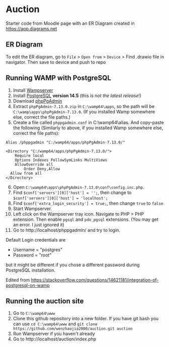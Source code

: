# Auction

Starter code from Moodle page with an ER Diagram created in https://app.diagrams.net 

## ER Diagram

To edit the ER diagram, go to `File` > `Open from` > `Device` > Find .drawio file in navigator. Then save to device and push to repo

## Running WAMP with PostgreSQL

1. Install [Wampserver](https://www.wampserver.com/en/)
2. Install [PostgreSQL](https://www.enterprisedb.com/downloads/postgres-postgresql-downloads) **version 14.5** (this is *not the latest release*!)
3. Download [phpPgAdmin](https://github.com/phppgadmin/phppgadmin/releases/tag/REL_7-13-0)
4. Extract `phpPgAdmin-7.13.0.zip` in `C:\wamp64\apps`, so the path will be `C:\wamp\apps\phpPgAdmin-7.13.0`. (If you installed Wamp somewhere else, correct the file paths.)
5. Create a file called `phppgadmin.conf` in C:\wamp64\alias. And copy-paste the following (Similarly to above, if you installed Wamp somewhere else, correct the file paths):

```
Alias /phppgadmin "C:/wamp64/apps/phpPgAdmin-7.13.0/" 

<Directory "C:/wamp64/apps/phpPgAdmin-7.13.0/">
    Require local
    Options Indexes FollowSymLinks MultiViews
    AllowOverride all
        Order Deny,Allow
  Allow from all
</Directory>
```
6. Open `C:\wamp64\apps\phpPgAdmin-7.13.0\conf\config.inc.php`.
7. Find `$conf['servers'][0]['host'] = '';`, then change to `$conf['servers'][0]['host'] = 'localhost';`
8. Find `$conf['extra_login_security'] = true;`, then change `true` to `false`
9. Start Wampserver.
10. Left click on the Wampserver tray icon. Navigate to PHP > PHP extension. Then enable `pgsql` and `pdo_pgsql` extensions. (You may get an error. I just ignored it)
11. Go to http://localhost/phppgadmin/ and try to login.

Default Login credentials are

+ Username = "postgres"
+ Password = "root"

but it might be different if you chose a different password during PostgreSQL installation.

Edited from https://stackoverflow.com/questions/14621181/integration-of-postgresql-on-wamp

## Running the auction site

1. Go to `C:\wamp64\www`
2. Clone this github repository into a new folder. If you have git bash you can use `cd C:\wamp64\www` and `git clone https://github.com/wenzhaojia2000/auction.git auction`
3. Run Wampserver if you haven't already
4. Go to http://localhost/auction/index.php